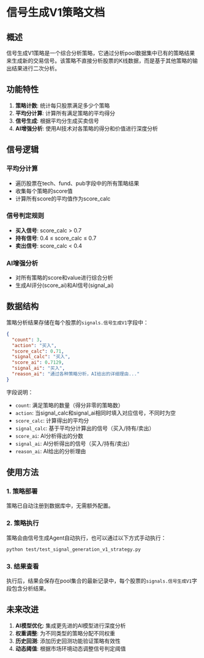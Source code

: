 # 信号生成V1策略文档

## 概述

信号生成V1策略是一个综合分析策略，它通过分析pool数据集中已有的策略结果来生成新的交易信号。该策略不直接分析股票的K线数据，而是基于其他策略的输出结果进行二次分析。

## 功能特性

1. **策略计数**: 统计每只股票满足多少个策略
2. **平均分计算**: 计算所有满足策略的平均得分
3. **信号生成**: 根据平均分生成买卖信号
4. **AI增强分析**: 使用AI技术对各策略的得分和价值进行深度分析

## 信号逻辑

### 平均分计算
- 遍历股票在tech、fund、pub字段中的所有策略结果
- 收集每个策略的score值
- 计算所有score的平均值作为score_calc

### 信号判定规则
- **买入信号**: score_calc > 0.7
- **持有信号**: 0.4 ≤ score_calc ≤ 0.7
- **卖出信号**: score_calc < 0.4

### AI增强分析
- 对所有策略的score和value进行综合分析
- 生成AI评分(score_ai)和AI信号(signal_ai)

## 数据结构

策略分析结果存储在每个股票的`signals.信号生成V1`字段中：

```json
{
  "count": 3,
  "action": "买入",
  "score_calc": 0.71,
  "signal_calc": "买入",
  "score_ai": 0.7129,
  "signal_ai": "买入",
  "reason_ai": "通过各种策略分析，AI给出的详细理由..."
}
```

字段说明：
- `count`: 满足策略的数量（得分非零的策略数）
- `action`: 当signal_calc和signal_ai相同时填入对应信号，不同时为空
- `score_calc`: 计算得出的平均分
- `signal_calc`: 基于平均分计算出的信号（买入/持有/卖出）
- `score_ai`: AI分析得出的分数
- `signal_ai`: AI分析得出的信号（买入/持有/卖出）
- `reason_ai`: AI给出的分析理由

## 使用方法

### 1. 策略部署
策略已自动注册到数据库中，无需额外配置。

### 2. 策略执行
策略会由信号生成Agent自动执行，也可以通过以下方式手动执行：

```bash
python test/test_signal_generation_v1_strategy.py
```

### 3. 结果查看
执行后，结果会保存在pool集合的最新记录中，每个股票的`signals.信号生成V1`字段包含分析结果。

## 未来改进

1. **AI模型优化**: 集成更先进的AI模型进行深度分析
2. **权重调整**: 为不同类型的策略分配不同权重
3. **历史回测**: 添加历史回测功能验证策略有效性
4. **动态阈值**: 根据市场环境动态调整信号判定阈值

